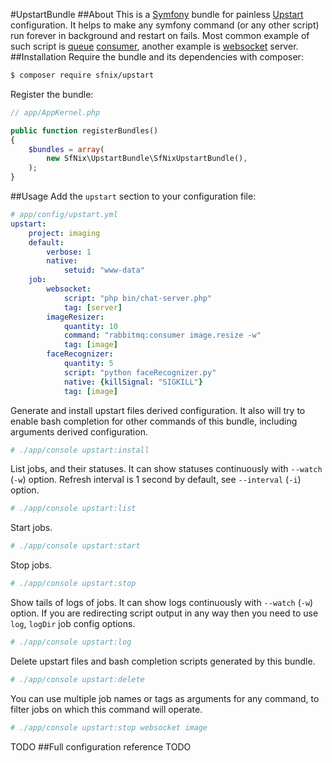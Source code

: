 #UpstartBundle
##About
This is a [Symfony](http://symfony.com/what-is-symfony) bundle for painless [Upstart](http://upstart.ubuntu.com/cookbook/#introduction) configuration.
It helps to make any symfony command (or any other script) run forever in background and restart on fails.
Most common example of such script is [queue](https://www.rabbitmq.com) [consumer](https://github.com/videlalvaro/rabbitmqbundle), another example is [websocket](http://socketo.me) server.
##Installation
Require the bundle and its dependencies with composer:
```bash
$ composer require sfnix/upstart
```
Register the bundle:
```php
// app/AppKernel.php

public function registerBundles()
{
    $bundles = array(
        new SfNix\UpstartBundle\SfNixUpstartBundle(),
    );
}
```
##Usage
Add the `upstart` section to your configuration file:
```yml
# app/config/upstart.yml
upstart:
    project: imaging
    default:
        verbose: 1
        native:
            setuid: "www-data"
    job:
        websocket:
            script: "php bin/chat-server.php"
            tag: [server]
        imageResizer:
            quantity: 10
            command: "rabbitmq:consumer image.resize -w"
            tag: [image]
        faceRecognizer:
            quantity: 5
            script: "python faceRecognizer.py"
            native: {killSignal: "SIGKILL"}
            tag: [image]
```
Generate and install upstart files derived configuration.
It also will try to enable bash completion for other commands of this bundle, including arguments derived configuration.
```bash
# ./app/console upstart:install
```
List jobs, and their statuses.
It can show statuses continuously with `--watch` (`-w`) option.
Refresh interval is 1 second by default, see `--interval` (`-i`) option.
```bash
# ./app/console upstart:list
```
Start jobs.
```bash
# ./app/console upstart:start
```
Stop jobs.
```bash
# ./app/console upstart:stop
```
Show tails of logs of jobs.
It can show logs continuously with `--watch` (`-w`) option.
If you are redirecting script output in any way then you need to use `log`, `logDir` job config options.
```bash
# ./app/console upstart:log
```
Delete upstart files and bash completion scripts generated by this bundle.
```bash
# ./app/console upstart:delete
```
You can use multiple job names or tags as arguments for any command, to filter jobs on which this command will operate.
```bash
# ./app/console upstart:stop websocket image
```
TODO
##Full configuration reference
TODO